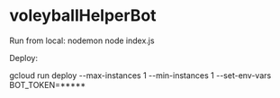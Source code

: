 # voleyballHelperBot


Run from local:
nodemon node index.js

Deploy:

gcloud run deploy --max-instances 1 --min-instances 1 --set-env-vars BOT_TOKEN=*****